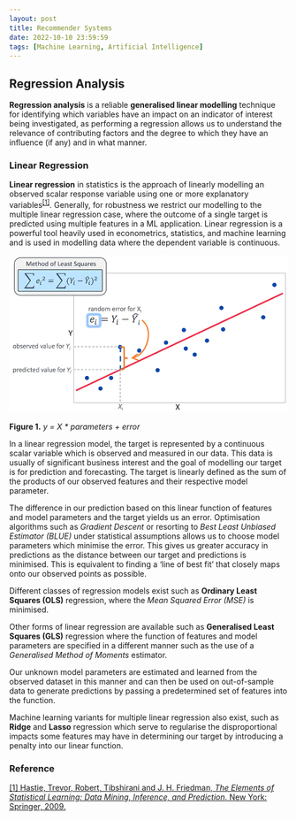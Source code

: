 ```yaml
---
layout: post
title: Recommender Systems
date: 2022-10-10 23:59:59
tags: [Machine Learning, Artificial Intelligence]
---
```

## Regression Analysis

**Regression analysis** is a reliable **generalised linear modelling** technique for identifying which variables have an impact on an indicator of interest being investigated, as performing a regression allows us to understand the relevance of contributing factors and the degree to which they have an influence (if any) and in what manner.

### Linear Regression
**Linear regression** in statistics is the approach of linearly modelling an observed scalar response variable using one or more explanatory variables<sup>[[1]](https://www.amazon.com/Elements-Statistical-Learning-Prediction-Statistics/dp/0387848576)</sup>. Generally, for robustness we restrict our modelling to the multiple linear regression case, where the outcome of a single target is predicted using multiple features in a ML application. Linear regression is a powerful tool heavily used in econometrics, statistics, and machine learning and is used in modelling data where the dependent variable is continuous.

![linear-regression](/docs/assets/images/linear-regression.png)

**Figure 1.** *y = X * parameters + error*

In a linear regression model, the target is represented by a continuous scalar variable which is observed and measured in our data. This data is usually of significant business interest and the goal of modelling our target is for prediction and forecasting. The target is linearly defined as the sum of the products of our observed features and their respective model parameter.

The difference in our prediction based on this linear function of features and model parameters and the target yields us an error. Optimisation algorithms such as *Gradient Descent* or resorting to *Best Least Unbiased Estimator (BLUE)* under statistical assumptions allows us to choose model parameters which minimise the error. This gives us greater accuracy in predictions as the distance between our target and predictions is minimised. This is equivalent to finding a ‘line of best fit’ that closely maps onto our observed points as possible.

Different classes of regression models exist such as **Ordinary Least Squares (OLS)** regression, where the *Mean Squared Error (MSE)* is minimised.

Other forms of linear regression are available such as **Generalised Least Squares (GLS)** regression where the function of features and model parameters are specified in a different manner such as the use of a *Generalised Method of Moments* estimator.

Our unknown model parameters are estimated and learned from the observed dataset in this manner and can then be used on out-of-sample data to generate predictions by passing a predetermined set of features into the function.

Machine learning variants for multiple linear regression also exist, such as **Ridge** and **Lasso** regression which serve to regularise the disproportional impacts some features may have in determining our target by introducing a penalty into our linear function.

### Reference

[[1] Hastie, Trevor, Robert, Tibshirani and J. H. Friedman, *The Elements of Statistical Learning: Data Mining, Inference, and Prediction*. New York: Springer, 2009.](https://www.amazon.com/Elements-Statistical-Learning-Prediction-Statistics/dp/0387848576)
